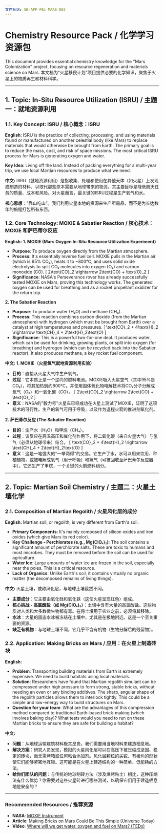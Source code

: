 ```yaml
---
文件标识: SE-APP-PBL-MARS-003
---
```


# Chemistry Resource Pack / 化学学习资源包

This document provides essential chemistry knowledge for the "Mars Colonization" project, focusing on resource regeneration and materials science on Mars.
本文档为"火星移民计划"项目提供必要的化学知识，聚焦于火星上的物质再生和材料科学。

---

## 1. Topic: In-Situ Resource Utilization (ISRU) / 主题一：就地资源利用

### 1.1. Key Concept: ISRU / 核心概念：ISRU

**English:**
ISRU is the practice of collecting, processing, and using materials found or manufactured on another celestial body (like Mars) to replace materials that would otherwise be brought from Earth. The primary goal is to reduce the mass, cost, and risk of space missions. The most critical ISRU process for Mars is generating oxygen and water.

**Key Idea**: Living off the land. Instead of packing everything for a multi-year trip, we use local Martian resources to produce what we need.

**中文:**
ISRU（就地资源利用）是指收集、处理和使用在其他天体（如火星）上发现或制造的材料，以取代那些原本需要从地球带来的物资。其主要目标是降低航天任务的质量、成本和风险。对火星而言，最关键的ISRU过程是生产氧气和水。

**核心思想**："靠山吃山"。我们利用火星本地的资源来生产所需品，而不是为长达数年的旅程打包所有东西。

### 1.2. Core Technology: MOXIE & Sabatier Reaction / 核心技术：MOXIE 和萨巴蒂尔反应

**English:**
**1. MOXIE (Mars Oxygen In-Situ Resource Utilization Experiment)**
*   **Purpose**: To produce oxygen directly from the Martian atmosphere.
*   **Process**: It's essentially reverse fuel cell. MOXIE pulls in the Martian air (which is 95% CO₂), heats it to ~800°C, and uses solid oxide electrolysis to split CO₂ molecules into oxygen (O₂) and carbon monoxide (CO).
    \[ 2\text{CO}_2 \rightarrow 2\text{CO} + \text{O}_2 \]
*   **Significance**: NASA's Perseverance rover has already successfully tested MOXIE on Mars, proving this technology works. The generated oxygen can be used for breathing and as a rocket propellant oxidizer for the return trip.

**2. The Sabatier Reaction**
*   **Purpose**: To produce water (H₂O) and methane (CH₄).
*   **Process**: This reaction combines carbon dioxide (from the Martian atmosphere) with hydrogen (which must be brought from Earth) over a catalyst at high temperatures and pressures.
    \[ \text{CO}_2 + 4\text{H}_2 \rightarrow \text{CH}_4 + 2\text{H}_2\text{O} \]
*   **Significance**: This is a powerful two-for-one deal. It produces water, which can be used for drinking, growing plants, or split into oxygen (for breathing) and hydrogen (which can be recycled back into the Sabatier reactor). It also produces methane, a key rocket fuel component.

**中文:**
**1. MOXIE（火星氧气就地资源利用实验）**
*   **目的**：直接从火星大气中生产氧气。
*   **过程**：它本质上是一个逆向的燃料电池。MOXIE吸入火星空气（其中95%是CO₂），将其加热到约800°C，并使用固体氧化物电解技术将CO₂分子分解成氧气（O₂）和一氧化碳（CO）。
    \[ 2\text{CO}_2 \rightarrow 2\text{CO} + \text{O}_2 \]
*   **意义**：NASA的"毅力号"火星车已经成功在火星上测试了MOXIE，证明了这项技术的可行性。生产的氧气可用于呼吸，以及作为返程火箭的推进剂氧化剂。

**2. 萨巴蒂尔反应 (The Sabatier Reaction)**
*   **目的**：生产水（H₂O）和甲烷（CH₄）。
*   **过程**：该反应在高温高压和催化剂作用下，将二氧化碳（来自火星大气）与氢气（必须从地球带来）结合。
    \[ \text{CO}_2 + 4\text{H}_2 \rightarrow \text{CH}_4 + 2\text{H}_2\text{O} \]
*   **意义**：这是一笔强大的"一举两得"的交易。它生产了水，水可以用来饮用、种植植物，或被电解成氧气（用于呼吸）和氢气（可被回收至萨巴蒂尔反应器中）。它还生产了甲烷，一个关键的火箭燃料组分。

---

## 2. Topic: Martian Soil Chemistry / 主题二：火星土壤化学

### 2.1. Composition of Martian Regolith / 火星风化层的成分

**English:**
Martian soil, or regolith, is very different from Earth's soil.
*   **Primary Components**: It's mainly composed of silicon oxides and iron oxides (which give Mars its red color).
*   **Key Challenge - Perchlorates (e.g., Mg(ClO₄)₂)**: The soil contains a significant amount of perchlorate salts. These are toxic to humans and most microbes. They must be removed before the soil can be used for agriculture.
*   **Water Ice**: Large amounts of water ice are frozen in the soil, especially near the poles. This is a critical resource.
*   **Lack of Organics**: Unlike Earth's soil, it contains virtually no organic matter (the decomposed remains of living things).

**中文:**
火星土壤，或称风化层，与地球土壤截然不同。
*   **主要成分**：它主要由氧化硅和氧化铁（这使火星呈现红色）组成。
*   **核心挑战 - 高氯酸盐（如 Mg(ClO₄)₂）**：土壤中含有大量的高氯酸盐。这些物质对人类和大多数微生物都有毒。在将土壤用于农业之前，必须将其移除。
*   **水冰**：大量的固态水冰被冻结在土壤中，尤其是在极地附近。这是一个至关重要的资源。
*   **缺乏有机物**：与地球土壤不同，它几乎不含有机物（生物分解后的残留物）。

### 2.2. Application: Making Bricks on Mars / 应用：在火星上制造砖块

**English:**
*   **Problem**: Transporting building materials from Earth is extremely expensive. We need to build habitats using local materials.
*   **Solution**: Researchers have found that Martian regolith simulant can be compressed under high pressure to form strong, stable bricks, without needing an oven or any binding additives. The sharp, angular shape of the regolith particles allows them to interlock tightly. This could be a simple and low-energy way to build structures on Mars.
*   **Question for your team**: What are the advantages of this compression method compared to traditional Earth-based brick-making (which involves baking clay)? What tests would you need to run on these Martian bricks to ensure they are safe for building a habitat?

**中文:**
*   **问题**：从地球运输建筑材料极其昂贵。我们需要用当地材料来建造栖息地。
*   **解决方案**：研究人员发现，模拟的火星风化层可以在高压下被压缩成坚固、稳定的砖块，而无需烤箱或任何粘合添加剂。风化层颗粒的尖锐、有棱角的形状使它们能够紧密地互锁。这可能是在火星上建造结构的一种简单、低能耗的方法。
*   **给你们团队的问题**：与传统的地球制砖方法（涉及烘烤粘土）相比，这种压缩法有什么优势？你需要对这些火星砖进行哪些测试，以确保它们用于建造栖息地是安全的？

---

### **Recommended Resources / 推荐资源**

*   **NASA**: [MOXIE Instrument](https://mars.nasa.gov/mars2020/spacecraft/instruments/moxie/)
*   **Article**: [Making Bricks on Mars Could Be This Simple (Universe Today)](https://www.universetoday.com/133744/making-bricks-mars-simple/)
*   **Video**: [Where will we get water, oxygen and fuel on Mars? (TEDx)](https://www.youtube.com/watch?v=s-9G8a8i7iY) 
